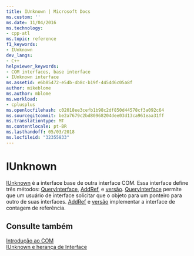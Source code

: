 ```yaml
---
title: IUnknown | Microsoft Docs
ms.custom: ''
ms.date: 11/04/2016
ms.technology:
- cpp-atl
ms.topic: reference
f1_keywords:
- IUnknown
dev_langs:
- C++
helpviewer_keywords:
- COM interfaces, base interface
- IUnknown interface
ms.assetid: e6b85472-e54b-4b8c-b19f-4454d6c05a8f
author: mikeblome
ms.author: mblome
ms.workload:
- cplusplus
ms.openlocfilehash: c02018ee3cefb1b98c2df850d44578cf3a092c64
ms.sourcegitcommit: be2a7679c2bd80968204dee03d13ca961eaa31ff
ms.translationtype: MT
ms.contentlocale: pt-BR
ms.lasthandoff: 05/03/2018
ms.locfileid: "32355833"
---
```

# <a name="iunknown"></a>IUnknown
[IUnknown](http://msdn.microsoft.com/library/windows/desktop/ms680509) é a interface base de outra interface COM.  Essa interface define três métodos: [QueryInterface](http://msdn.microsoft.com/library/windows/desktop/ms682521), [AddRef](http://msdn.microsoft.com/library/windows/desktop/ms691379), e [versão](http://msdn.microsoft.com/library/windows/desktop/ms682317). [QueryInterface](http://msdn.microsoft.com/library/windows/desktop/ms682521) permite que um usuário de interface solicitar que o objeto para um ponteiro para outro de suas interfaces. [AddRef](http://msdn.microsoft.com/library/windows/desktop/ms691379) e [versão](http://msdn.microsoft.com/library/windows/desktop/ms682317) implementar a interface de contagem de referência.  
  
## <a name="see-also"></a>Consulte também  
 [Introdução ao COM](../atl/introduction-to-com.md)   
 [IUnknown e herança de Interface](http://msdn.microsoft.com/library/windows/desktop/ms692713)

